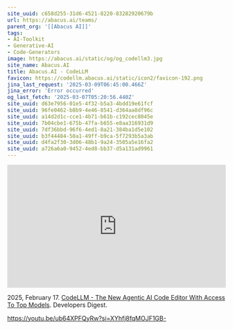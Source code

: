 ```yaml
---
site_uuid: c658d255-31d6-4521-8220-83282920679b
url: https://abacus.ai/teams/
parent_org: '[[Abacus AI]]'
tags:
- AI-Toolkit
- Generative-AI
- Code-Generators
image: https://abacus.ai/static/og/og_codellm3.jpg
site_name: Abacus.AI
title: Abacus.AI - CodeLLM
favicon: https://codellm.abacus.ai/static/icon2/favicon-192.png
jina_last_request: '2025-03-09T06:45:00.466Z'
jina_error: 'Error occurred'
og_last_fetch: '2025-03-07T05:20:56.440Z'
site_uuid: d63e7956-01e5-4f32-b5a3-4bdd19e61fcf
site_uuid: 96fe0462-b8b9-4e46-8541-d364aa8df96c
site_uuid: a14d2d1c-cce1-4b71-b61b-c192cec8045e
site_uuid: 7b04cbe1-675b-47fa-b655-e8aa316931d9
site_uuid: 7df36bbd-96f6-4ed1-8a21-384ba1d5e102
site_uuid: b3f44484-50a1-49ff-b9ca-5f7293b5a3ab
site_uuid: d4fa2f30-3d06-48b1-9a24-3505a5e16fa2
site_uuid: a726a6a0-9452-4ed8-bb37-d5a131ad9961
---
```



<iframe 
  style="aspect-ratio:16/9;width:100%;height:auto" 
  src="https://www.youtube.com/embed/ZMn8ff1vrUE?si=gAgyeKyReCplDkmr" 
  title="YouTube video player" 
  frameborder="0" 
  allow="accelerometer; autoplay; clipboard-write; encrypted-media; gyroscope; picture-in-picture; web-share" 
  referrerpolicy="strict-origin-when-cross-origin" 
  allowfullscreen
></iframe>

2025, February 17. [CodeLLM - The New Agentic AI Code Editor With Access To Top Models](https://youtu.be/ZMn8ff1vrUE?si=gAgyeKyReCplDkmr). Developers Digest.

https://youtu.be/ub64XPFQyRw?si=XYhfj8fqMOJF1GB-
